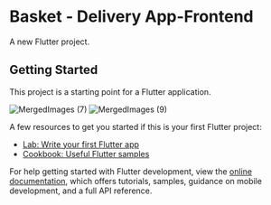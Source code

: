 # Basket - Delivery App-Frontend


A new Flutter project.

## Getting Started

This project is a starting point for a Flutter application.


![MergedImages (7)](https://user-images.githubusercontent.com/86608368/222218370-f2dfc8b5-17ef-4bd6-89b1-d6ebdf28d36c.png)
![MergedImages (9)](https://user-images.githubusercontent.com/86608368/222223966-913a1479-444e-4018-ad36-1c7f5cb2092d.png)



A few resources to get you started if this is your first Flutter project:

- [Lab: Write your first Flutter app](https://docs.flutter.dev/get-started/codelab)
- [Cookbook: Useful Flutter samples](https://docs.flutter.dev/cookbook)

For help getting started with Flutter development, view the
[online documentation](https://docs.flutter.dev/), which offers tutorials,
samples, guidance on mobile development, and a full API reference.
